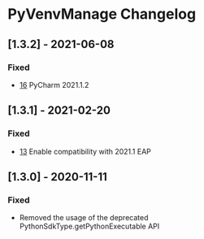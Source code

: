 <!-- Keep a Changelog guide -> https://keepachangelog.com -->

# PyVenvManage Changelog

## [1.3.2] - 2021-06-08
### Fixed
- [16](https://github.com/nokia/PyVenvManage/issues/16) PyCharm 2021.1.2

## [1.3.1] - 2021-02-20
### Fixed
- [13](https://github.com/nokia/PyVenvManage/issues/13) Enable compatibility with 2021.1 EAP

## [1.3.0] - 2020-11-11
### Fixed
- Removed the usage of the deprecated PythonSdkType.getPythonExecutable API

<!--
## [version]
### Added
- added items

### Changed
- change items
-->
